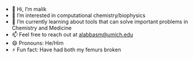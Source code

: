 - 👋 Hi, I’m malik
- 👀 I’m interested in computational chemistry/biophysics 
- 🌱 I’m currently learning about tools that can solve important problems in Chemistry and Medicine
- 📫 Feel free to reach out at alabbasm@umich.edu
- 😄 Pronouns: He/Him
- ⚡ Fun fact: Have had both my femurs broken

<!---
alabbasm/alabbasm is a ✨ special ✨ repository because its `README.md` (this file) appears on your GitHub profile.
You can click the Preview link to take a look at your changes.
--->
